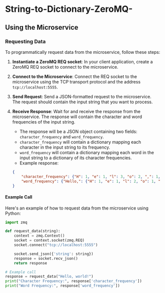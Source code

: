 # String-to-Dictionary-ZeroMQ-

## Using the Microservice

### Requesting Data

To programmatically request data from the microservice, follow these steps:

1. **Instantiate a ZeroMQ REQ socket**: In your client application, create a ZeroMQ REQ socket to connect to the microservice.
   
2. **Connect to the Microservice**: Connect the REQ socket to the microservice using the TCP transport protocol and the address `tcp://localhost:5555`.

3. **Send Request**: Send a JSON-formatted request to the microservice. The request should contain the input string that you want to process.

4. **Receive Response**: Wait for and receive the response from the microservice. The response will contain the character and word frequencies of the input string.

    - The response will be a JSON object containing two fields: `character_frequency` and `word_frequency`.
    - `character_frequency` will contain a dictionary mapping each character in the input string to its frequency.
    - `word_frequency` will contain a dictionary mapping each word in the input string to a dictionary of its character frequencies.
    - Example response:
    ```json
    {
        "character_frequency": {"H": 1, "e": 1, "l": 3, "o": 2, ",": 1, " ": 1, "w": 1, "r": 1, "d": 1, "!": 1},
        "word_frequency": {"Hello,": {"H": 1, "e": 1, "l": 2, "o": 1, ",": 1}, "world!": {"w": 1, "o": 1, "r": 1, "l": 1, "d": 1, "!": 1}}
    }
    ```

#### Example Call

Here's an example of how to request data from the microservice using Python:

```python
import zmq

def request_data(string):
    context = zmq.Context()
    socket = context.socket(zmq.REQ)
    socket.connect("tcp://localhost:5555")

    socket.send_json({'string': string})
    response = socket.recv_json()
    return response

# Example call
response = request_data("Hello, world!")
print("Character Frequency:", response['character_frequency'])
print("Word Frequency:", response['word_frequency'])

